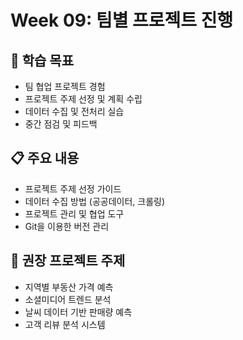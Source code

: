 # Week 09: 팀별 프로젝트 진행

## 🎯 학습 목표
- 팀 협업 프로젝트 경험
- 프로젝트 주제 선정 및 계획 수립
- 데이터 수집 및 전처리 실습
- 중간 점검 및 피드백

## 📋 주요 내용
- 프로젝트 주제 선정 가이드
- 데이터 수집 방법 (공공데이터, 크롤링)
- 프로젝트 관리 및 협업 도구
- Git을 이용한 버전 관리

## 🚀 권장 프로젝트 주제
- 지역별 부동산 가격 예측
- 소셜미디어 트렌드 분석
- 날씨 데이터 기반 판매량 예측
- 고객 리뷰 분석 시스템
